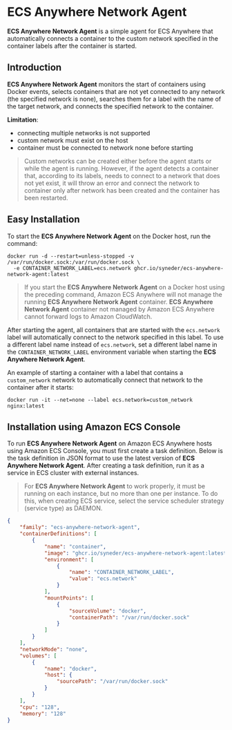 # ECS Anywhere Network Agent

**ECS Anywhere Network Agent** is a simple agent for ECS Anywhere that automatically
connects a container to the custom network specified in the container labels after
the container is started.

## Introduction
**ECS Anywhere Network Agent** monitors the start of containers using Docker events,
selects containers that are not yet connected to any network (the specified network is
none), searches them for a label with the name of the target network, and connects the
specified network to the container.

**Limitation**:
- connecting multiple networks is not supported
- custom network must exist on the host
- container must be connected to network none before starting

> Custom networks can be created either before the agent starts or while the agent is
> running. However, if the agent detects a container that, according to its labels, needs
> to connect to a network that does not yet exist, it will throw an error and connect the
> network to container only after network has been created and the container has been
> restarted.

## Easy Installation
To start the **ECS Anywhere Network Agent** on the Docker host, run the command:
```
docker run -d --restart=unless-stopped -v /var/run/docker.sock:/var/run/docker.sock \
  -e CONTAINER_NETWORK_LABEL=ecs.network ghcr.io/syneder/ecs-anywhere-network-agent:latest
```

> If you start the **ECS Anywhere Network Agent** on a Docker host using the preceding
> command, Amazon ECS Anywhere will not manage the running **ECS Anywhere Network Agent**
> container. **ECS Anywhere Network Agent** container not managed by Amazon ECS Anywhere
> cannot forward logs to Amazon CloudWatch.

After starting the agent, all containers that are started with the `ecs.network` label
will automatically connect to the network specified in this label. To use a different
label name instead of `ecs.network`, set a different label name in the `CONTAINER_NETWORK_LABEL` 
environment variable when starting the **ECS Anywhere Network Agent**.

An example of starting a container with a label that contains a `custom_network` network
to automatically connect that network to the container after it starts:
```
docker run -it --net=none --label ecs.network=custom_network nginx:latest
```

## Installation using Amazon ECS Console
To run **ECS Anywhere Network Agent** on Amazon ECS Anywhere hosts using Amazon ECS Console,
you must first create a task definition. Below is the task definition in JSON format to use
the latest version of **ECS Anywhere Network Agent**. After creating a task definition, run
it as a service in ECS cluster with external instances.

> For **ECS Anywhere Network Agent** to work properly, it must be running on each
> instance, but no more than one per instance. To do this, when creating ECS service,
> select the service scheduler strategy (service type) as DAEMON.

```JSON
{
    "family": "ecs-anywhere-network-agent",
    "containerDefinitions": [
        {
            "name": "container",
            "image": "ghcr.io/syneder/ecs-anywhere-network-agent:latest",
            "environment": [
                {
                    "name": "CONTAINER_NETWORK_LABEL",
                    "value": "ecs.network"
                }
            ],
            "mountPoints": [
                {
                    "sourceVolume": "docker",
                    "containerPath": "/var/run/docker.sock"
                }
            ]
        }
    ],
    "networkMode": "none",
    "volumes": [
        {
            "name": "docker",
            "host": {
                "sourcePath": "/var/run/docker.sock"
            }
        }
    ],
    "cpu": "128",
    "memory": "128"
}
```
